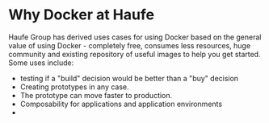 # Why Docker at Haufe

Haufe Group has derived uses cases for using Docker based on the general value of using Docker - completely free, consumes less resources, huge community and existing repository of useful images to help you get started. Some uses include: 
* testing if a "build" decision would be better than a "buy" decision
* Creating prototypes in any case. 
* The prototype can move faster to production. 
* Composability for applications and application environments
* 


